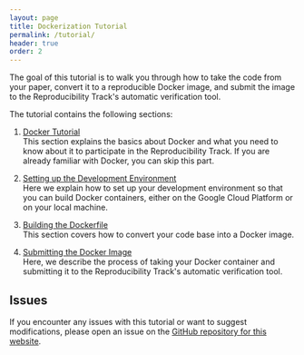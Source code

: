 ```yaml
---
layout: page
title: Dockerization Tutorial
permalink: /tutorial/
header: true
order: 2
---
```


The goal of this tutorial is to walk you through how to take the code from your paper, convert it to a reproducible Docker image, and submit the image to the Reproducibility Track's automatic verification tool.

The tutorial contains the following sections:

1. [Docker Tutorial](/tutorial/docker-tutorial)  
This section explains the basics about Docker and what you need to know about it to participate in the Reproducibility Track.
If you are already familiar with Docker, you can skip this part.

2. [Setting up the Development Environment](/tutorial/development-environment)  
Here we explain how to set up your development environment so that you can build Docker containers, either on the Google Cloud Platform or on your local machine.

3. [Building the Dockerfile](/tutorial/building-the-dockerfile)  
This section covers how to convert your code base into a Docker image.

4. [Submitting the Docker Image](/tutorial/submitting)  
Here, we describe the process of taking your Docker container and submitting it to the Reproducibility Track's automatic verification tool.

## Issues
If you encounter any issues with this tutorial or want to suggest modifications, please open an issue on the [GitHub repository for this website](https://github.com/naacl2022-reproducibility-track/naacl2022-reproducibility-track.github.io).
